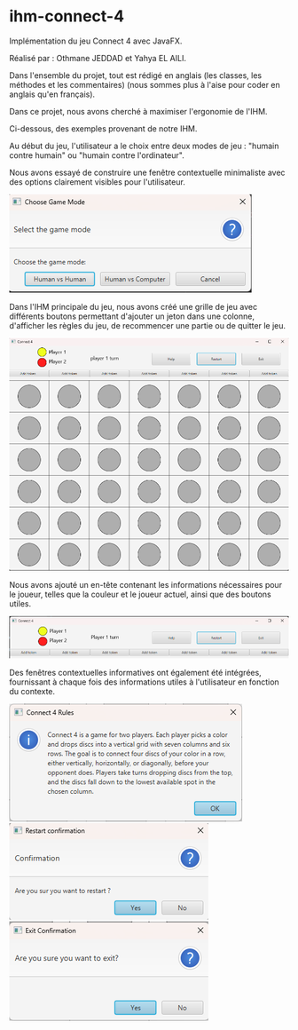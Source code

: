 # ihm-connect-4

Implémentation du jeu Connect 4 avec JavaFX.

Réalisé par : Othmane JEDDAD et Yahya EL AILI.

Dans l'ensemble du projet, tout est rédigé en anglais (les classes, les méthodes et les commentaires) (nous sommes plus à l'aise pour coder en anglais qu'en français).

Dans ce projet, nous avons cherché à maximiser l'ergonomie de l'IHM.

Ci-dessous, des exemples provenant de notre IHM.

Au début du jeu, l'utilisateur a le choix entre deux modes de jeu : "humain contre humain" ou "humain contre l'ordinateur".

Nous avons essayé de construire une fenêtre contextuelle minimaliste avec des options clairement visibles pour l'utilisateur.

![images/img.png](images/img.png)

Dans l'IHM principale du jeu, nous avons créé une grille de jeu avec différents boutons permettant d'ajouter un jeton dans une colonne, d'afficher les règles du jeu, de recommencer une partie ou de quitter le jeu.


![images/img_1.png](images/img_1.png)

Nous avons ajouté un en-tête contenant les informations nécessaires pour le joueur, telles que la couleur et le joueur actuel, ainsi que des boutons utiles.

![images/img_2.png](images/img_2.png)

Des fenêtres contextuelles informatives ont également été intégrées, fournissant à chaque fois des informations utiles à l'utilisateur en fonction du contexte.

![img_3.png](images/img_3.png)
![img_4.png](images/img_4.png)
![img_5.png](images/img_5.png)
